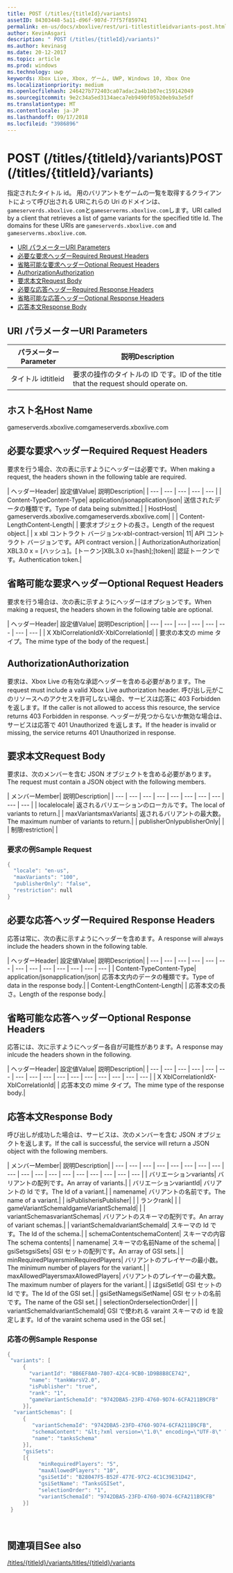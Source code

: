 ```yaml
---
title: POST (/titles/{titleId}/variants)
assetID: 84303448-5a11-d96f-907d-77f57f859741
permalink: en-us/docs/xboxlive/rest/uri-titlestitleidvariants-post.html
author: KevinAsgari
description: " POST (/titles/{titleId}/variants)"
ms.author: kevinasg
ms.date: 20-12-2017
ms.topic: article
ms.prod: windows
ms.technology: uwp
keywords: Xbox Live, Xbox, ゲーム, UWP, Windows 10, Xbox One
ms.localizationpriority: medium
ms.openlocfilehash: 246427b772403ca07adac2a4b1b07ec159142049
ms.sourcegitcommit: 9e2c34a5ed3134aeca7eb9490f05b20eb9a3e5df
ms.translationtype: MT
ms.contentlocale: ja-JP
ms.lasthandoff: 09/17/2018
ms.locfileid: "3986896"
---
```

# <a name="post-titlestitleidvariants"></a><span data-ttu-id="eb8b0-104">POST (/titles/{titleId}/variants)</span><span class="sxs-lookup"><span data-stu-id="eb8b0-104">POST (/titles/{titleId}/variants)</span></span>
<span data-ttu-id="eb8b0-105">指定されたタイトル id。 用のバリアントをゲームの一覧を取得するクライアントによって呼び出される URIこれらの Uri のドメインは、`gameserverds.xboxlive.com`と`gameserverms.xboxlive.com`します。</span><span class="sxs-lookup"><span data-stu-id="eb8b0-105">URI called by a client that retrieves a list of game variants for the specified title Id. The domains for these URIs are `gameserverds.xboxlive.com` and `gameserverms.xboxlive.com`.</span></span>
 
  * [<span data-ttu-id="eb8b0-106">URI パラメーター</span><span class="sxs-lookup"><span data-stu-id="eb8b0-106">URI Parameters</span></span>](#ID4EZ)
  * [<span data-ttu-id="eb8b0-107">必要な要求ヘッダー</span><span class="sxs-lookup"><span data-stu-id="eb8b0-107">Required Request Headers</span></span>](#ID4EIB)
  * [<span data-ttu-id="eb8b0-108">省略可能な要求ヘッダー</span><span class="sxs-lookup"><span data-stu-id="eb8b0-108">Optional Request Headers</span></span>](#ID4EED)
  * [<span data-ttu-id="eb8b0-109">Authorization</span><span class="sxs-lookup"><span data-stu-id="eb8b0-109">Authorization</span></span>](#ID4E3D)
  * [<span data-ttu-id="eb8b0-110">要求本文</span><span class="sxs-lookup"><span data-stu-id="eb8b0-110">Request Body</span></span>](#ID4EEE)
  * [<span data-ttu-id="eb8b0-111">必要な応答ヘッダー</span><span class="sxs-lookup"><span data-stu-id="eb8b0-111">Required Response Headers</span></span>](#ID4ELF)
  * [<span data-ttu-id="eb8b0-112">省略可能な応答ヘッダー</span><span class="sxs-lookup"><span data-stu-id="eb8b0-112">Optional Response Headers</span></span>](#ID4EMG)
  * [<span data-ttu-id="eb8b0-113">応答本文</span><span class="sxs-lookup"><span data-stu-id="eb8b0-113">Response Body</span></span>](#ID4EEH)
 
<a id="ID4EZ"></a>

 
## <a name="uri-parameters"></a><span data-ttu-id="eb8b0-114">URI パラメーター</span><span class="sxs-lookup"><span data-stu-id="eb8b0-114">URI Parameters</span></span>
 
| <span data-ttu-id="eb8b0-115">パラメーター</span><span class="sxs-lookup"><span data-stu-id="eb8b0-115">Parameter</span></span>| <span data-ttu-id="eb8b0-116">説明</span><span class="sxs-lookup"><span data-stu-id="eb8b0-116">Description</span></span>| 
| --- | --- | 
| <span data-ttu-id="eb8b0-117">タイトル id</span><span class="sxs-lookup"><span data-stu-id="eb8b0-117">titleid</span></span>| <span data-ttu-id="eb8b0-118">要求の操作のタイトルの ID です。</span><span class="sxs-lookup"><span data-stu-id="eb8b0-118">ID of the title that the request should operate on.</span></span>| 
  
<a id="ID5EG"></a>

 
## <a name="host-name"></a><span data-ttu-id="eb8b0-119">ホスト名</span><span class="sxs-lookup"><span data-stu-id="eb8b0-119">Host Name</span></span>

<span data-ttu-id="eb8b0-120">gameserverds.xboxlive.com</span><span class="sxs-lookup"><span data-stu-id="eb8b0-120">gameserverds.xboxlive.com</span></span>
 
<a id="ID4EIB"></a>

 
## <a name="required-request-headers"></a><span data-ttu-id="eb8b0-121">必要な要求ヘッダー</span><span class="sxs-lookup"><span data-stu-id="eb8b0-121">Required Request Headers</span></span>
 
<span data-ttu-id="eb8b0-122">要求を行う場合、次の表に示すようにヘッダーは必要です。</span><span class="sxs-lookup"><span data-stu-id="eb8b0-122">When making a request, the headers shown in the following table are required.</span></span>
 
| <span data-ttu-id="eb8b0-123">ヘッダー</span><span class="sxs-lookup"><span data-stu-id="eb8b0-123">Header</span></span>| <span data-ttu-id="eb8b0-124">設定値</span><span class="sxs-lookup"><span data-stu-id="eb8b0-124">Value</span></span>| <span data-ttu-id="eb8b0-125">説明</span><span class="sxs-lookup"><span data-stu-id="eb8b0-125">Description</span></span>| 
| --- | --- | --- | --- | --- | 
| <span data-ttu-id="eb8b0-126">Content-Type</span><span class="sxs-lookup"><span data-stu-id="eb8b0-126">Content-Type</span></span>| <span data-ttu-id="eb8b0-127">application/json</span><span class="sxs-lookup"><span data-stu-id="eb8b0-127">application/json</span></span>| <span data-ttu-id="eb8b0-128">送信されたデータの種類です。</span><span class="sxs-lookup"><span data-stu-id="eb8b0-128">Type of data being submitted.</span></span>| 
| <span data-ttu-id="eb8b0-129">Host</span><span class="sxs-lookup"><span data-stu-id="eb8b0-129">Host</span></span>| <span data-ttu-id="eb8b0-130">gameserverds.xboxlive.com</span><span class="sxs-lookup"><span data-stu-id="eb8b0-130">gameserverds.xboxlive.com</span></span>|  | 
| <span data-ttu-id="eb8b0-131">Content-Length</span><span class="sxs-lookup"><span data-stu-id="eb8b0-131">Content-Length</span></span>|  | <span data-ttu-id="eb8b0-132">要求オブジェクトの長さ。</span><span class="sxs-lookup"><span data-stu-id="eb8b0-132">Length of the request object.</span></span>| 
| <span data-ttu-id="eb8b0-133">x xbl コントラクト バージョン</span><span class="sxs-lookup"><span data-stu-id="eb8b0-133">x-xbl-contract-version</span></span>| <span data-ttu-id="eb8b0-134">1</span><span class="sxs-lookup"><span data-stu-id="eb8b0-134">1</span></span>| <span data-ttu-id="eb8b0-135">API コントラクト バージョンです。</span><span class="sxs-lookup"><span data-stu-id="eb8b0-135">API contract version.</span></span>| 
| <span data-ttu-id="eb8b0-136">Authorization</span><span class="sxs-lookup"><span data-stu-id="eb8b0-136">Authorization</span></span>| <span data-ttu-id="eb8b0-137">XBL3.0 x = [ハッシュ]。[トークン]</span><span class="sxs-lookup"><span data-stu-id="eb8b0-137">XBL3.0 x=[hash];[token]</span></span>| <span data-ttu-id="eb8b0-138">認証トークンです。</span><span class="sxs-lookup"><span data-stu-id="eb8b0-138">Authentication token.</span></span>| 
  
<a id="ID4EED"></a>

 
## <a name="optional-request-headers"></a><span data-ttu-id="eb8b0-139">省略可能な要求ヘッダー</span><span class="sxs-lookup"><span data-stu-id="eb8b0-139">Optional Request Headers</span></span>
 
<span data-ttu-id="eb8b0-140">要求を行う場合は、次の表に示すようにヘッダーはオプションです。</span><span class="sxs-lookup"><span data-stu-id="eb8b0-140">When making a request, the headers shown in the following table are optional.</span></span>
 
| <span data-ttu-id="eb8b0-141">ヘッダー</span><span class="sxs-lookup"><span data-stu-id="eb8b0-141">Header</span></span>| <span data-ttu-id="eb8b0-142">設定値</span><span class="sxs-lookup"><span data-stu-id="eb8b0-142">Value</span></span>| <span data-ttu-id="eb8b0-143">説明</span><span class="sxs-lookup"><span data-stu-id="eb8b0-143">Description</span></span>| 
| --- | --- | --- | --- | --- | --- | --- | --- | 
| <span data-ttu-id="eb8b0-144">X XblCorrelationId</span><span class="sxs-lookup"><span data-stu-id="eb8b0-144">X-XblCorrelationId</span></span>|  | <span data-ttu-id="eb8b0-145">要求の本文の mime タイプ。</span><span class="sxs-lookup"><span data-stu-id="eb8b0-145">The mime type of the body of the request.</span></span>| 
  
<a id="ID4E3D"></a>

 
## <a name="authorization"></a><span data-ttu-id="eb8b0-146">Authorization</span><span class="sxs-lookup"><span data-stu-id="eb8b0-146">Authorization</span></span>

<span data-ttu-id="eb8b0-147">要求は、Xbox Live の有効な承認ヘッダーを含める必要があります。</span><span class="sxs-lookup"><span data-stu-id="eb8b0-147">The request must include a valid Xbox Live authorization header.</span></span> <span data-ttu-id="eb8b0-148">呼び出し元がこのリソースへのアクセスを許可しない場合、サービスは応答に 403 Forbidden を返します。</span><span class="sxs-lookup"><span data-stu-id="eb8b0-148">If the caller is not allowed to access this resource, the service returns 403 Forbidden in response.</span></span> <span data-ttu-id="eb8b0-149">ヘッダーが見つからないか無効な場合は、サービスは応答で 401 Unauthorized を返します。</span><span class="sxs-lookup"><span data-stu-id="eb8b0-149">If the header is invalid or missing, the service returns 401 Unauthorized in response.</span></span>
 
<a id="ID4EEE"></a>

 
## <a name="request-body"></a><span data-ttu-id="eb8b0-150">要求本文</span><span class="sxs-lookup"><span data-stu-id="eb8b0-150">Request Body</span></span>
 
<span data-ttu-id="eb8b0-151">要求は、次のメンバーを含む JSON オブジェクトを含める必要があります。</span><span class="sxs-lookup"><span data-stu-id="eb8b0-151">The request must contain a JSON object with the following members.</span></span>
 
| <span data-ttu-id="eb8b0-152">メンバー</span><span class="sxs-lookup"><span data-stu-id="eb8b0-152">Member</span></span>| <span data-ttu-id="eb8b0-153">説明</span><span class="sxs-lookup"><span data-stu-id="eb8b0-153">Description</span></span>| 
| --- | --- | --- | --- | --- | --- | --- | --- | --- | --- | 
| <span data-ttu-id="eb8b0-154">locale</span><span class="sxs-lookup"><span data-stu-id="eb8b0-154">locale</span></span>| <span data-ttu-id="eb8b0-155">返されるバリエーションのローカルです。</span><span class="sxs-lookup"><span data-stu-id="eb8b0-155">The local of variants to return.</span></span>| 
| <span data-ttu-id="eb8b0-156">maxVariants</span><span class="sxs-lookup"><span data-stu-id="eb8b0-156">maxVariants</span></span>| <span data-ttu-id="eb8b0-157">返されるバリアントの最大数。</span><span class="sxs-lookup"><span data-stu-id="eb8b0-157">The maximum number of variants to return.</span></span>| 
| <span data-ttu-id="eb8b0-158">publisherOnly</span><span class="sxs-lookup"><span data-stu-id="eb8b0-158">publisherOnly</span></span>|  | 
| <span data-ttu-id="eb8b0-159">制限</span><span class="sxs-lookup"><span data-stu-id="eb8b0-159">restriction</span></span>|  | 
 
<a id="ID4EDF"></a>

 
### <a name="sample-request"></a><span data-ttu-id="eb8b0-160">要求の例</span><span class="sxs-lookup"><span data-stu-id="eb8b0-160">Sample Request</span></span>
 

```cpp
{
  "locale": "en-us",
  "maxVariants": "100",
  "publisherOnly": "false",
  "restriction": null
}

```

   
<a id="ID4ELF"></a>

 
## <a name="required-response-headers"></a><span data-ttu-id="eb8b0-161">必要な応答ヘッダー</span><span class="sxs-lookup"><span data-stu-id="eb8b0-161">Required Response Headers</span></span>
 
<span data-ttu-id="eb8b0-162">応答は常に、次の表に示すようにヘッダーを含めます。</span><span class="sxs-lookup"><span data-stu-id="eb8b0-162">A response will always include the headers shown in the following table.</span></span>
 
| <span data-ttu-id="eb8b0-163">ヘッダー</span><span class="sxs-lookup"><span data-stu-id="eb8b0-163">Header</span></span>| <span data-ttu-id="eb8b0-164">設定値</span><span class="sxs-lookup"><span data-stu-id="eb8b0-164">Value</span></span>| <span data-ttu-id="eb8b0-165">説明</span><span class="sxs-lookup"><span data-stu-id="eb8b0-165">Description</span></span>| 
| --- | --- | --- | --- | --- | --- | --- | --- | --- | --- | --- | --- | --- | 
| <span data-ttu-id="eb8b0-166">Content-Type</span><span class="sxs-lookup"><span data-stu-id="eb8b0-166">Content-Type</span></span>| <span data-ttu-id="eb8b0-167">application/json</span><span class="sxs-lookup"><span data-stu-id="eb8b0-167">application/json</span></span>| <span data-ttu-id="eb8b0-168">応答本文内のデータの種類です。</span><span class="sxs-lookup"><span data-stu-id="eb8b0-168">Type of data in the response body.</span></span>| 
| <span data-ttu-id="eb8b0-169">Content-Length</span><span class="sxs-lookup"><span data-stu-id="eb8b0-169">Content-Length</span></span>|  | <span data-ttu-id="eb8b0-170">応答本文の長さ。</span><span class="sxs-lookup"><span data-stu-id="eb8b0-170">Length of the response body.</span></span>| 
  
<a id="ID4EMG"></a>

 
## <a name="optional-response-headers"></a><span data-ttu-id="eb8b0-171">省略可能な応答ヘッダー</span><span class="sxs-lookup"><span data-stu-id="eb8b0-171">Optional Response Headers</span></span>
 
<span data-ttu-id="eb8b0-172">応答には、次に示すようにヘッダー各自が可能性があります。</span><span class="sxs-lookup"><span data-stu-id="eb8b0-172">A response may inlcude the headers shown in the following.</span></span>
 
| <span data-ttu-id="eb8b0-173">ヘッダー</span><span class="sxs-lookup"><span data-stu-id="eb8b0-173">Header</span></span>| <span data-ttu-id="eb8b0-174">設定値</span><span class="sxs-lookup"><span data-stu-id="eb8b0-174">Value</span></span>| <span data-ttu-id="eb8b0-175">説明</span><span class="sxs-lookup"><span data-stu-id="eb8b0-175">Description</span></span>| 
| --- | --- | --- | --- | --- | --- | --- | --- | --- | --- | --- | --- | --- | --- | --- | --- | 
| <span data-ttu-id="eb8b0-176">X XblCorrelationId</span><span class="sxs-lookup"><span data-stu-id="eb8b0-176">X-XblCorrelationId</span></span>|  | <span data-ttu-id="eb8b0-177">応答本文の mime タイプ。</span><span class="sxs-lookup"><span data-stu-id="eb8b0-177">The mime type of the response body.</span></span>| 
  
<a id="ID4EEH"></a>

 
## <a name="response-body"></a><span data-ttu-id="eb8b0-178">応答本文</span><span class="sxs-lookup"><span data-stu-id="eb8b0-178">Response Body</span></span>
 
<span data-ttu-id="eb8b0-179">呼び出しが成功した場合は、サービスは、次のメンバーを含む JSON オブジェクトを返します。</span><span class="sxs-lookup"><span data-stu-id="eb8b0-179">If the call is successful, the service will return a JSON object with the following members.</span></span>
 
| <span data-ttu-id="eb8b0-180">メンバー</span><span class="sxs-lookup"><span data-stu-id="eb8b0-180">Member</span></span>| <span data-ttu-id="eb8b0-181">説明</span><span class="sxs-lookup"><span data-stu-id="eb8b0-181">Description</span></span>| 
| --- | --- | --- | --- | --- | --- | --- | --- | --- | --- | --- | --- | --- | --- | --- | --- | --- | --- | 
| <span data-ttu-id="eb8b0-182">バリエーション</span><span class="sxs-lookup"><span data-stu-id="eb8b0-182">variants</span></span>| <span data-ttu-id="eb8b0-183">バリアントの配列です。</span><span class="sxs-lookup"><span data-stu-id="eb8b0-183">An array of variants.</span></span>| 
| <span data-ttu-id="eb8b0-184">バリエーション</span><span class="sxs-lookup"><span data-stu-id="eb8b0-184">variantId</span></span>| <span data-ttu-id="eb8b0-185">バリアントの Id です。</span><span class="sxs-lookup"><span data-stu-id="eb8b0-185">The Id of a variant.</span></span>| 
| <span data-ttu-id="eb8b0-186">name</span><span class="sxs-lookup"><span data-stu-id="eb8b0-186">name</span></span>| <span data-ttu-id="eb8b0-187">バリアントの名前です。</span><span class="sxs-lookup"><span data-stu-id="eb8b0-187">The name of a variant.</span></span>| 
| <span data-ttu-id="eb8b0-188">isPublisher</span><span class="sxs-lookup"><span data-stu-id="eb8b0-188">isPublisher</span></span>|  | 
| <span data-ttu-id="eb8b0-189">ランク</span><span class="sxs-lookup"><span data-stu-id="eb8b0-189">rank</span></span>|  | 
| <span data-ttu-id="eb8b0-190">gameVariantSchemaId</span><span class="sxs-lookup"><span data-stu-id="eb8b0-190">gameVariantSchemaId</span></span>|  | 
| <span data-ttu-id="eb8b0-191">variantSchemas</span><span class="sxs-lookup"><span data-stu-id="eb8b0-191">variantSchemas</span></span>| <span data-ttu-id="eb8b0-192">バリアントのスキーマの配列です。</span><span class="sxs-lookup"><span data-stu-id="eb8b0-192">An array of variant schemas.</span></span>| 
| <span data-ttu-id="eb8b0-193">variantSchemaId</span><span class="sxs-lookup"><span data-stu-id="eb8b0-193">variantSchemaId</span></span>| <span data-ttu-id="eb8b0-194">スキーマの Id です。</span><span class="sxs-lookup"><span data-stu-id="eb8b0-194">The Id of the schema.</span></span>| 
| <span data-ttu-id="eb8b0-195">schemaContent</span><span class="sxs-lookup"><span data-stu-id="eb8b0-195">schemaContent</span></span>| <span data-ttu-id="eb8b0-196">スキーマの内容</span><span class="sxs-lookup"><span data-stu-id="eb8b0-196">The schema contents</span></span>| 
| <span data-ttu-id="eb8b0-197">name</span><span class="sxs-lookup"><span data-stu-id="eb8b0-197">name</span></span>| <span data-ttu-id="eb8b0-198">スキーマの名前</span><span class="sxs-lookup"><span data-stu-id="eb8b0-198">Name of the schema</span></span>| 
| <span data-ttu-id="eb8b0-199">gsiSets</span><span class="sxs-lookup"><span data-stu-id="eb8b0-199">gsiSets</span></span>| <span data-ttu-id="eb8b0-200">GSI セットの配列です。</span><span class="sxs-lookup"><span data-stu-id="eb8b0-200">An array of GSI sets.</span></span>| 
| <span data-ttu-id="eb8b0-201">minRequiredPlayers</span><span class="sxs-lookup"><span data-stu-id="eb8b0-201">minRequiredPlayers</span></span>| <span data-ttu-id="eb8b0-202">バリアントのプレイヤーの最小数。</span><span class="sxs-lookup"><span data-stu-id="eb8b0-202">The minimum number of players for the variant.</span></span>| 
| <span data-ttu-id="eb8b0-203">maxAllowedPlayers</span><span class="sxs-lookup"><span data-stu-id="eb8b0-203">maxAllowedPlayers</span></span>| <span data-ttu-id="eb8b0-204">バリアントのプレイヤーの最大数。</span><span class="sxs-lookup"><span data-stu-id="eb8b0-204">The maximum number of players for the variant.</span></span>| 
| <span data-ttu-id="eb8b0-205">は</span><span class="sxs-lookup"><span data-stu-id="eb8b0-205">gsiSetId</span></span>| <span data-ttu-id="eb8b0-206">GSI セットの Id です。</span><span class="sxs-lookup"><span data-stu-id="eb8b0-206">The Id of the GSI set.</span></span>| 
| <span data-ttu-id="eb8b0-207">gsiSetName</span><span class="sxs-lookup"><span data-stu-id="eb8b0-207">gsiSetName</span></span>| <span data-ttu-id="eb8b0-208">GSI セットの名前です。</span><span class="sxs-lookup"><span data-stu-id="eb8b0-208">The name of the GSI set.</span></span>| 
| <span data-ttu-id="eb8b0-209">selectionOrder</span><span class="sxs-lookup"><span data-stu-id="eb8b0-209">selectionOrder</span></span>|  | 
| <span data-ttu-id="eb8b0-210">variantSchemaId</span><span class="sxs-lookup"><span data-stu-id="eb8b0-210">variantSchemaId</span></span>| <span data-ttu-id="eb8b0-211">GSI で使われる varaint スキーマの id を設定します。</span><span class="sxs-lookup"><span data-stu-id="eb8b0-211">Id of the varaint schema used in the GSI set.</span></span>| 
 
<a id="ID4EYBAC"></a>

 
### <a name="sample-response"></a><span data-ttu-id="eb8b0-212">応答の例</span><span class="sxs-lookup"><span data-stu-id="eb8b0-212">Sample Response</span></span>
 

```cpp
{
 "variants": [
     { 
       "variantId": "8B6EF8A0-7807-42C4-9CB0-1D9B8B8CE742", 
       "name": "tankWarsV2.0",
       "isPublisher": "true",
       "rank": "1",
       "gameVariantSchemaId": "9742DBA5-23FD-4760-9D74-6CFA211B9CFB"
     }],
  "variantSchemas": [
     {
        "variantSchemaId": "9742DBA5-23FD-4760-9D74-6CFA211B9CFB",
        "schemaContent": "&lt;?xml version=\"1.0\" encoding=\"UTF-8\" ?>&lt;xs:schema xmlns:xs=\"http://www.w3.org/2001/XMLSchema\">&lt;xs:element name=\"root\">&lt;/xs:element>&lt;/xs:schema>"
        "name": "tanksSchema"
     }],
     "gsiSets":
     [{ 
          "minRequiredPlayers": "5", 
          "maxAllowedPlayers": "10", 
          "gsiSetId": "B28047F5-B52F-477E-97C2-4C1C39E31D42",
          "gsiSetName": "TanksGSISet",
          "selectionOrder": "1",
          "variantSchemaId": "9742DBA5-23FD-4760-9D74-6CFA211B9CFB"
     }]
 }

  

```

   
<a id="ID4ERCAC"></a>

 
## <a name="see-also"></a><span data-ttu-id="eb8b0-213">関連項目</span><span class="sxs-lookup"><span data-stu-id="eb8b0-213">See also</span></span>
 [<span data-ttu-id="eb8b0-214">/titles/{titleId}/variants</span><span class="sxs-lookup"><span data-stu-id="eb8b0-214">/titles/{titleId}/variants</span></span>](uri-titlestitleidvariants.md)

  